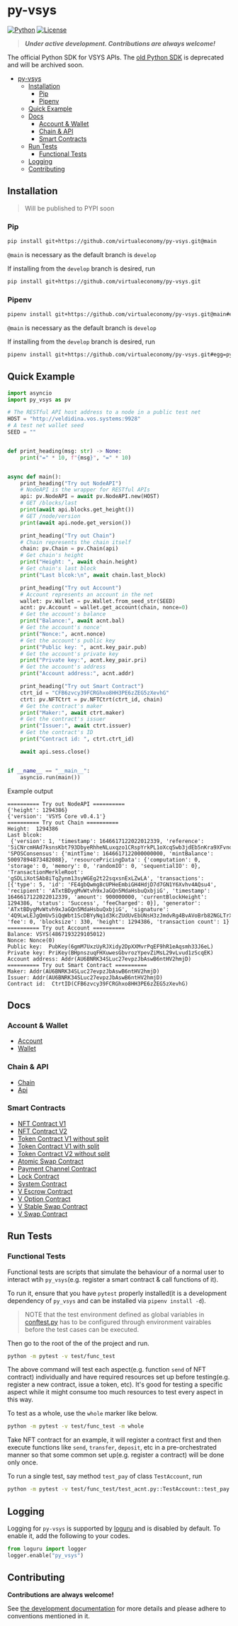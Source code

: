 # py-vsys
[![Python](https://img.shields.io/badge/Python-3.7%2B-blue)](https://www.python.org/downloads/) [![License](https://img.shields.io/badge/License-BSD_4--Clause-green.svg)](./LICENSE)

> ***Under active development. Contributions are always welcome!***

The official Python SDK for VSYS APIs. The [old Python SDK](https://github.com/virtualeconomy/pyvsystems) is deprecated and will be archived soon.



- [py-vsys](#py-vsys)
  - [Installation](#installation)
    - [Pip](#pip)
    - [Pipenv](#pipenv)
  - [Quick Example](#quick-example)
  - [Docs](#docs)
    - [Account & Wallet](#account--wallet)
    - [Chain & API](#chain--api)
    - [Smart Contracts](#smart-contracts)
  - [Run Tests](#run-tests)
    - [Functional Tests](#functional-tests)
  - [Logging](#logging)
  - [Contributing](#contributing)


## Installation

> Will be published to PYPI soon

### Pip
```bash
pip install git+https://github.com/virtualeconomy/py-vsys.git@main
```

`@main` is necessary as the default branch is `develop`

If installing from the `develop` branch is desired, run

```bash
pip install git+https://github.com/virtualeconomy/py-vsys.git
```

### Pipenv

```bash
pipenv install git+https://github.com/virtualeconomy/py-vsys.git@main#egg=py_vsys
```

`@main` is necessary as the default branch is `develop`


If installing from the `develop` branch is desired, run

```bash
pipenv install git+https://github.com/virtualeconomy/py-vsys.git#egg=py_vsys
```

## Quick Example

```python
import asyncio
import py_vsys as pv

# The RESTful API host address to a node in a public test net
HOST = "http://veldidina.vos.systems:9928"
# A test net wallet seed
SEED = ""


def print_heading(msg: str) -> None:
    print("=" * 10, f"{msg}", "=" * 10)


async def main():
    print_heading("Try out NodeAPI")
    # NodeAPI is the wrapper for RESTful APIs
    api: pv.NodeAPI = await pv.NodeAPI.new(HOST)
    # GET /blocks/last
    print(await api.blocks.get_height())
    # GET /node/version
    print(await api.node.get_version())

    print_heading("Try out Chain")
    # Chain represents the chain itself
    chain: pv.Chain = pv.Chain(api)
    # Get chain's height
    print("Height: ", await chain.height)
    # Get chain's last block
    print("Last blcok:\n", await chain.last_block)

    print_heading("Try out Account")
    # Account represents an account in the net
    wallet: pv.Wallet = pv.Wallet.from_seed_str(SEED)
    acnt: pv.Account = wallet.get_account(chain, nonce=0)
    # Get the account's balance
    print("Balance:", await acnt.bal)
    # Get the account's nonce'
    print("Nonce:", acnt.nonce)
    # Get the account's public key
    print("Public key: ", acnt.key_pair.pub)
    # Get the account's private key
    print("Private key:", acnt.key_pair.pri)
    # Get the account's address
    print("Account address:", acnt.addr)

    print_heading("Try out Smart Contract")
    ctrt_id = "CFB6zvcy39FCRGhxo8HH3PE6zZEG5zXevhG"
    ctrt: pv.NFTCtrt = pv.NFTCtrt(ctrt_id, chain)
    # Get the contract's maker
    print("Maker:", await ctrt.maker)
    # Get the contract's issuer
    print("Issuer:", await ctrt.issuer)
    # Get the contract's ID
    print("Contract id: ", ctrt.ctrt_id)

    await api.sess.close()


if __name__ == "__main__":
    asyncio.run(main())
```

Example output
```
========== Try out NodeAPI ==========
{'height': 1294386}
{'version': 'VSYS Core v0.4.1'}
========== Try out Chain ==========
Height:  1294386
Last blcok:
 {'version': 1, 'timestamp': 1646617122022012339, 'reference': '5iCNrcmHAd7ksnsKbt793DbyeRhheNLuxqzo1CRspYrkPL1oXcqSwb3jdEb5nKra9XFvnqPXHS4R6fsRzEdqDFwx', 'SPOSConsensus': {'mintTime': 1646617122000000000, 'mintBalance': 50097894873482088}, 'resourcePricingData': {'computation': 0, 'storage': 0, 'memory': 0, 'randomIO': 0, 'sequentialIO': 0}, 'TransactionMerkleRoot': 'gSDLiXotSAb8iTqZynm13syWGEg2t22sqxsnExLZwLA', 'transactions': [{'type': 5, 'id': 'FE4gbQwmg8cUPHeEmbiGH4HdjD7d7GN1Y6Xvhv4AQsu4', 'recipient': 'ATxtBDygMvWtvh9xJaGQn5MdaHsbuQxbjiG', 'timestamp': 1646617122022012339, 'amount': 900000000, 'currentBlockHeight': 1294386, 'status': 'Success', 'feeCharged': 0}], 'generator': 'ATxtBDygMvWtvh9xJaGQn5MdaHsbuQxbjiG', 'signature': '4Q9LwLEJgQmUv5iQqWbt1ScDBYyNq1d3KcZUdUvEbUNsH3zJmdvRg4BvAVoBrb82NGLTrX8pPwpWMCseWraGbi5u', 'fee': 0, 'blocksize': 330, 'height': 1294386, 'transaction count': 1}
========== Try out Account ==========
Balance: VSYS(4867193229105012)
Nonce: Nonce(0)
Public key:  PubKey(6gmM7UxzUyRJXidy2DpXXMvrPqEF9hR1eAqsmh33J6eL)
Private key: PriKey(BHpnszuqFHXuwesGbvrozYpevZiMsL29vLvud1zScqEK)
Account address: Addr(AU6BNRK34SLuc27evpzJbAswB6ntHV2hmjD)
========== Try out Smart Contract ==========
Maker: Addr(AU6BNRK34SLuc27evpzJbAswB6ntHV2hmjD)
Issuer: Addr(AU6BNRK34SLuc27evpzJbAswB6ntHV2hmjD)
Contract id:  CtrtID(CFB6zvcy39FCRGhxo8HH3PE6zZEG5zXevhG)
```

## Docs

### Account & Wallet
- [Account](./doc/account.md)
- [Wallet](./doc/wallet.md)

### Chain & API
- [Chain](./doc/chain.md)
- [Api](./doc/api.md)

### Smart Contracts
- [NFT Contract V1](./doc/smart_contract/nft_ctrt.md)
- [NFT Contract V2](./doc/smart_contract/nft_ctrt_v2.md)
- [Token Contract V1 without split](./doc/smart_contract/tok_ctrt_no_split.md)
- [Token Contract V1 with split](./doc/smart_contract/tok_ctrt_split.md)
- [Token Contract V2 without split](./doc/smart_contract/tok_ctrt_no_split_v2.md)
- [Atomic Swap Contract](./doc/smart_contract/atomic_swap_ctrt.md)
- [Payment Channel Contract](./doc/smart_contract/pay_chan_ctrt.md)
- [Lock Contract](./doc/smart_contract/lock_ctrt.md)
- [System Contract](./doc/smart_contract/sys_ctrt.md)
- [V Escrow Contract](./doc/smart_contract/v_escrow_ctrt.md)
- [V Option Contract](./doc/smart_contract/v_option_ctrt.md)
- [V Stable Swap Contract](./doc/smart_contract/v_stable_swap_ctrt.md)
- [V Swap Contract](./doc/smart_contract/v_swap_ctrt.md)

## Run Tests

### Functional Tests
Functional tests are scripts that simulate the behaviour of a normal user to interact wtih `py_vsys`(e.g. register a smart contract & call functions of it).

To run it, ensure that you have `pytest` properly installed(it is a development dependency of `py_vsys` and can be installed via `pipenv install -d`).

> NOTE that the test environment defined as global variables in [conftest.py](./test/func_test/conftest.py) has to be configured through environment vairables before the test cases can be executed.

Then go to the root of the of the project and run.

```bash
python -m pytest -v test/func_test
```

The above command will test each aspect(e.g. function `send` of NFT contract) individually and have required resources set up before testing(e.g. register a new contract, issue a token, etc). It's good for testing a specific aspect while it might consume too much resources to test every aspect in this way.

To test as a whole, use the `whole` marker like below.

```bash
python -m pytest -v test/func_test -m whole
```
Take NFT contract for an example, it will register a contract first and then execute functions like `send`, `transfer`, `deposit`, etc in a pre-orchestrated manner so that some common set up(e.g. register a contract) will be done only once.

To run a single test, say method `test_pay` of class `TestAccount`, run

```bash
python -m pytest -v test/func_test/test_acnt.py::TestAccount::test_pay
```


## Logging
Logging for `py-vsys` is supported by [loguru](https://github.com/Delgan/loguru) and is disabled by default.
To enable it, add the following to your codes.

```python
from loguru import logger
logger.enable("py_vsys")
```


## Contributing

**Contributions are always welcome!**

See [the development documentation](./doc/dev.md) for more details and please adhere to conventions mentioned in it.

